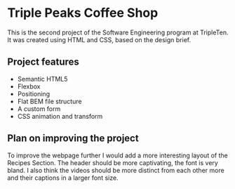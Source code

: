 # Triple Peaks Coffee Shop

This is the second project of the Software Engineering program at TripleTen. It was created using HTML and CSS, based on the design brief.

## Project features

- Semantic HTML5
- Flexbox
- Positioning
- Flat BEM file structure
- A custom form
- CSS animation and transform

## Plan on improving the project

To improve the webpage further I would add a more interesting layout of the Recipes Section. The header should be more captivating, the font is very bland. I also think the videos should be more distinct from each other more and their captions in a larger font size. 
